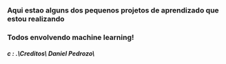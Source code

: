 <h3> Aqui estao alguns dos pequenos projetos de aprendizado que estou realizando </h3>
<h3> Todos envolvendo machine learning! </h3>
<h5> c : .\Creditos\ Daniel Pedrozo\ </h10>
